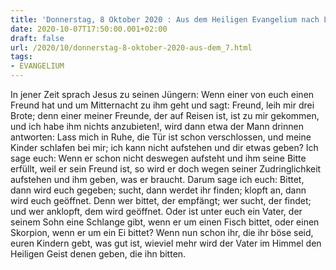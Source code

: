 ```yaml
---
title: 'Donnerstag, 8 Oktober 2020 : Aus dem Heiligen Evangelium nach Lukas - Lk 11,5-13.'
date: 2020-10-07T17:50:00.001+02:00
draft: false
url: /2020/10/donnerstag-8-oktober-2020-aus-dem_7.html
tags: 
- EVANGELIUM
---
```


In jener Zeit sprach Jesus zu seinen Jüngern: Wenn einer von euch einen Freund hat und um Mitternacht zu ihm geht und sagt: Freund, leih mir drei Brote; denn einer meiner Freunde, der auf Reisen ist, ist zu mir gekommen, und ich habe ihm nichts anzubieten!, wird dann etwa der Mann drinnen antworten: Lass mich in Ruhe, die Tür ist schon verschlossen, und meine Kinder schlafen bei mir; ich kann nicht aufstehen und dir etwas geben? Ich sage euch: Wenn er schon nicht deswegen aufsteht und ihm seine Bitte erfüllt, weil er sein Freund ist, so wird er doch wegen seiner Zudringlichkeit aufstehen und ihm geben, was er braucht. Darum sage ich euch: Bittet, dann wird euch gegeben; sucht, dann werdet ihr finden; klopft an, dann wird euch geöffnet. Denn wer bittet, der empfängt; wer sucht, der findet; und wer anklopft, dem wird geöffnet. Oder ist unter euch ein Vater, der seinem Sohn eine Schlange gibt, wenn er um einen Fisch bittet, oder einen Skorpion, wenn er um ein Ei bittet? Wenn nun schon ihr, die ihr böse seid, euren Kindern gebt, was gut ist, wieviel mehr wird der Vater im Himmel den Heiligen Geist denen geben, die ihn bitten.